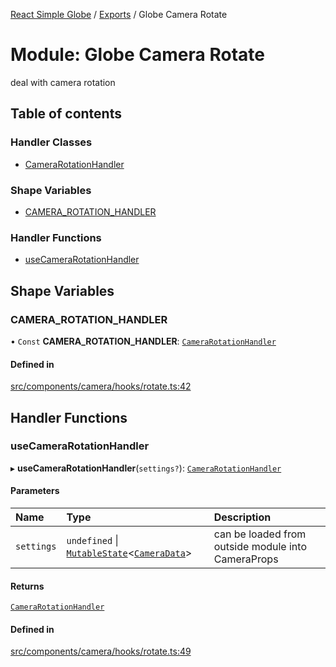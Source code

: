 [React Simple Globe](../README.md) / [Exports](../modules.md) / Globe Camera Rotate

# Module: Globe Camera Rotate

deal with camera rotation

## Table of contents

### Handler Classes

- [CameraRotationHandler](../classes/Globe_Camera_Rotate.CameraRotationHandler.md)

### Shape Variables

- [CAMERA\_ROTATION\_HANDLER](Globe_Camera_Rotate.md#camera_rotation_handler)

### Handler Functions

- [useCameraRotationHandler](Globe_Camera_Rotate.md#usecamerarotationhandler)

## Shape Variables

### CAMERA\_ROTATION\_HANDLER

• `Const` **CAMERA\_ROTATION\_HANDLER**: [`CameraRotationHandler`](../classes/Globe_Camera_Rotate.CameraRotationHandler.md)

#### Defined in

[src/components/camera/hooks/rotate.ts:42](https://github.com/Gaushao/d3-react-globe/blob/636f719/src/components/camera/hooks/rotate.ts#L42)

## Handler Functions

### useCameraRotationHandler

▸ **useCameraRotationHandler**(`settings?`): [`CameraRotationHandler`](../classes/Globe_Camera_Rotate.CameraRotationHandler.md)

#### Parameters

| Name | Type | Description |
| :------ | :------ | :------ |
| `settings` | `undefined` \| [`MutableState`](Globe_Types.md#mutablestate)<[`CameraData`](../classes/Globe_Camera_Classes.CameraData.md)\> | can be loaded from outside module into CameraProps |

#### Returns

[`CameraRotationHandler`](../classes/Globe_Camera_Rotate.CameraRotationHandler.md)

#### Defined in

[src/components/camera/hooks/rotate.ts:49](https://github.com/Gaushao/d3-react-globe/blob/636f719/src/components/camera/hooks/rotate.ts#L49)
